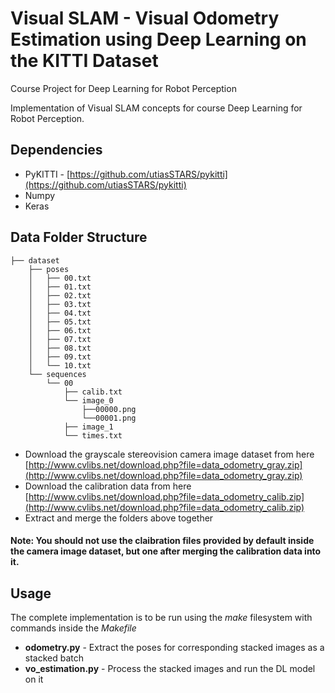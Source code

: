 # Visual SLAM - Visual Odometry Estimation using Deep Learning on the KITTI Dataset
Course Project for Deep Learning for Robot Perception

Implementation of Visual SLAM concepts for course Deep Learning for Robot Perception. 

## Dependencies
	
* PyKITTI - [https://github.com/utiasSTARS/pykitti](https://github.com/utiasSTARS/pykitti)
* Numpy
* Keras

## Data Folder Structure

```
├── dataset
	├── poses
	│   ├── 00.txt
	│   ├── 01.txt
	│   ├── 02.txt
	│   ├── 03.txt
	│   ├── 04.txt
	│   ├── 05.txt
	│   ├── 06.txt
	│   ├── 07.txt
	│   ├── 08.txt
	│   ├── 09.txt
	│   └── 10.txt
	└── sequences
	    └── 00
	        ├── calib.txt
	        └── image_0
	        	├──00000.png
	        	└──00001.png
	        ├── image_1
	        └── times.txt
```

* Download the grayscale stereovision camera image dataset from here [http://www.cvlibs.net/download.php?file=data_odometry_gray.zip](http://www.cvlibs.net/download.php?file=data_odometry_gray.zip)
* Download the calibration data from here [http://www.cvlibs.net/download.php?file=data_odometry_calib.zip](http://www.cvlibs.net/download.php?file=data_odometry_calib.zip)
* Extract and merge the folders above together

#### Note: You should not use the claibration files provided by default inside the camera image dataset, but one after merging the calibration data into it.

## Usage

The complete implementation is to be run using the _make_ filesystem with commands inside the _Makefile_

* **odometry.py** 			- Extract the poses for corresponding stacked images as a stacked batch
* **vo_estimation.py**  	- Process the stacked images and run the DL model on it
